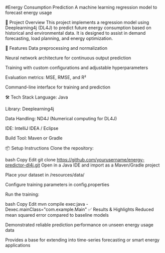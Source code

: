 #Energy Consumption Prediction
A machine learning regression model to forecast energy usage

🚀 Project Overview
This project implements a regression model using Deeplearning4j (DL4J) to predict future energy consumption based on historical and environmental data. It is designed to assist in demand forecasting, load planning, and energy optimization.

🔧 Features
Data preprocessing and normalization

Neural network architecture for continuous output prediction

Training with custom configurations and adjustable hyperparameters

Evaluation metrics: MSE, RMSE, and R²

Command-line interface for training and prediction

🛠️ Tech Stack
Language: Java

Library: Deeplearning4j

Data Handling: ND4J (Numerical computing for DL4J)

IDE: IntelliJ IDEA / Eclipse

Build Tool: Maven or Gradle

📦 Setup Instructions
Clone the repository:

bash
Copy
Edit
git clone https://github.com/yourusername/energy-predictor-dl4j.git
Open in a Java IDE and import as a Maven/Gradle project

Place your dataset in /resources/data/

Configure training parameters in config.properties

Run the training:

bash
Copy
Edit
mvn compile exec:java -Dexec.mainClass="com.example.Main"
✅ Results & Highlights
Reduced mean squared error compared to baseline models

Demonstrated reliable prediction performance on unseen energy usage data

Provides a base for extending into time-series forecasting or smart energy applications
